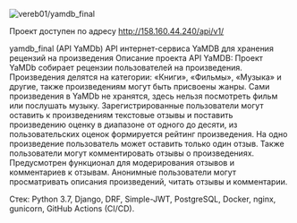 ![vereb01/yamdb_final](https://github.com/vereb01/yamdb_final-1/actions/workflows/yamdb_workflow.yml/badge.svg)

Проект доступен по адресу http://158.160.44.240/api/v1/

yamdb_final (API YaMDb)
API интернет-сервиса YaMDB для хранения рецензий на произведения
Описание проекта API YaMDB:
Проект YaMDb собирает рецензии пользователей на произведения. Произведения делятся на категории: «Книги», «Фильмы», «Музыка» и другие, также произведениям могут быть присвоены жанры. Сами произведения в YaMDb не хранятся, здесь нельзя посмотреть фильм или послушать музыку. Зарегистрированные пользователи могут оставить к произведениям текстовые отзывы и поставить произведению оценку в диапазоне от одного до десяти, из пользовательских оценок формируется рейтинг произведения. На одно произведение пользователь может оставить только один отзыв. Также пользователи могут комментировать отзывы о произведениях. Предусмотрен функционал для модерирования отзывов и комментариев к отзывам. Анонимные пользователи могут просматривать описания произведений, читать отзывы и комментарии.

Стек: Python 3.7, Django, DRF, Simple-JWT, PostgreSQL, Docker, nginx, gunicorn, GitHub Actions (CI/CD).
